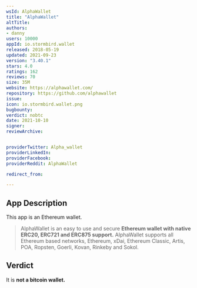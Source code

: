 ```yaml
---
wsId: AlphaWallet
title: "AlphaWallet"
altTitle: 
authors:
- danny
users: 10000
appId: io.stormbird.wallet
released: 2018-05-19
updated: 2021-09-23
version: "3.40.1"
stars: 4.0
ratings: 162
reviews: 70
size: 35M
website: https://alphawallet.com/
repository: https://github.com/alphawallet
issue: 
icon: io.stormbird.wallet.png
bugbounty: 
verdict: nobtc
date: 2021-10-10
signer: 
reviewArchive:


providerTwitter: Alpha_wallet
providerLinkedIn: 
providerFacebook: 
providerReddit: AlphaWallet

redirect_from:

---
```



## App Description

This app is an Ethereum wallet.

> AlphaWallet is an easy to use and secure **Ethereum wallet with native ERC20, ERC721 and ERC875 support.** AlphaWallet supports all Ethereum based networks, Ethereum, xDai, Ethereum Classic, Artis, POA, Ropsten, Goerli, Kovan, Rinkeby and Sokol.

## Verdict

It is **not a bitcoin wallet.**
